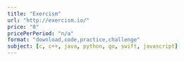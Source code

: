 ```yaml
---
title: "Exercism"
url: "http://exercism.io/"
price: "0"
pricePerPeriod: "n/a"
format: "download,code,practice,challenge"
subject: [c, c++, java, python, go, swift, javascript]
---
```

